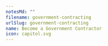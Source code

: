 ```yaml
---
notesMd: ""
filename: government-contracting
urlSlug: government-contracting
name: Become a Government Contractor
icon: capitol.svg
---
```

